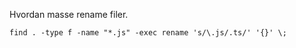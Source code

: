 



Hvordan masse rename filer.
```
find . -type f -name "*.js" -exec rename 's/\.js/.ts/' '{}' \;
```
